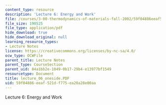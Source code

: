 ```yaml
---
content_type: resource
description: 'Lecture 6: Energy and Work'
file: /courses/3-00-thermodynamics-of-materials-fall-2002/59f04886eeaf521df775ea20a28e00aa_lecture_06_oneside.PDF
file_size: 190525
file_type: application/pdf
hide_download: true
hide_download_original: null
learning_resource_types:
- Lecture Notes
license: https://creativecommons.org/licenses/by-nc-sa/4.0/
ocw_type: OCWFile
parent_title: Lecture Notes
parent_type: CourseSection
parent_uid: 84a1bb2e-1049-0b17-29b4-e13977bf1549
resourcetype: Document
title: lecture_06_oneside.PDF
uid: 59f04886-eeaf-521d-f775-ea20a28e00aa
---
```

Lecture 6: Energy and Work